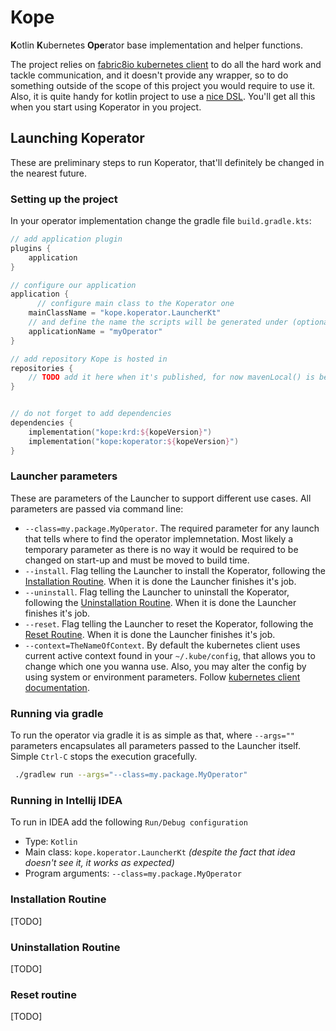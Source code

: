 # Kope

**K**otlin **K**ubernetes **Ope**rator base implementation and helper functions.

The project relies on [fabric8io kubernetes client](https://github.com/fabric8io/kubernetes-client#configuring-the-client) to do all the hard work and tackle communication, and it doesn't provide any wrapper, so to do something outside of the scope of this project you would require to use it. Also, it is quite handy for kotlin project to use a [nice DSL](https://github.com/fkorotkov/k8s-kotlin-dsl). You'll get all this when you start using Koperator in you project.  

## Launching Koperator

These are preliminary steps to run Koperator, that'll definitely be changed in the nearest future.

### Setting up the project

In your operator implementation change the gradle file `build.gradle.kts`:

```kotlin
// add application plugin
plugins {
    application
}

// configure our application
application {
      // configure main class to the Koperator one
    mainClassName = "kope.koperator.LauncherKt"
    // and define the name the scripts will be generated under (optionally)
    applicationName = "myOperator"
}

// add repository Kope is hosted in
repositories {
    // TODO add it here when it's published, for now mavenLocal() is being used and the library is built locally only.
}


// do not forget to add dependencies
dependencies {
    implementation("kope:krd:${kopeVersion}")
    implementation("kope:koperator:${kopeVersion}")
}
```

### Launcher parameters

These are parameters of the Launcher to support different use cases. All parameters are passed via command line:

* `--class=my.package.MyOperator`. The required parameter for any launch that tells where to find the operator implemnetation. Most likely a temporary parameter as there is no way it would be required to be changed on start-up and must be moved to build time. 
* `--install`. Flag telling the Launcher to install the Koperator, following the [Installation Routine](#installation-routine). When it is done the Launcher finishes it's job.
* `--uninstall`. Flag telling the Launcher to uninstall the Koperator, following the [Uninstallation Routine](#uninstallation-routine). When it is done the Launcher finishes it's job.
* `--reset`. Flag telling the Launcher to reset the Koperator, following the [Reset Routine](#reset-routine). When it is done the Launcher finishes it's job.
* `--context=TheNameOfContext`. By default the kubernetes client uses current active context found in your `~/.kube/config`, that allows you to change which one you wanna use. Also, you may alter the config by using system or environment parameters. Follow [kubernetes client documentation](https://github.com/fabric8io/kubernetes-client#configuring-the-client).

### Running via gradle

To run the operator via gradle it is as simple as that, where `--args=""` parameters encapsulates all parameters passed to the Launcher itself. Simple `Ctrl-C` stops the execution gracefully.

```bash
 ./gradlew run --args="--class=my.package.MyOperator"     
```

### Running in Intellij IDEA

To run in IDEA add the following `Run/Debug configuration`

* Type: `Kotlin`
* Main class: `kope.koperator.LauncherKt` *(despite the fact that idea doesn't see it, it works as expected)*
* Program arguments: `--class=my.package.MyOperator`

### Installation Routine

[TODO]

### Uninstallation Routine

[TODO]

### Reset routine

[TODO]